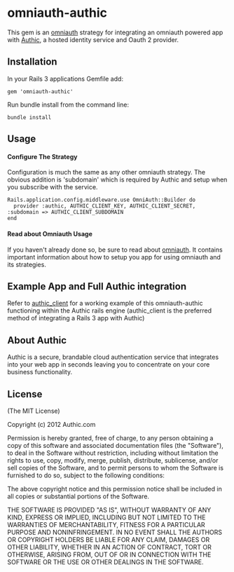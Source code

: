 # omniauth-authic

This gem is an [omniauth](https://github.com/intridea/omniauth) strategy for integrating an 
omniauth powered app with [Authic](https://www.authic.com), a hosted identity service and Oauth 2 provider.

## Installation

In your Rails 3 applications Gemfile add:

    gem 'omniauth-authic'

Run bundle install from the command line:

    bundle install

## Usage

#### Configure The Strategy

Configuration is much the same as any other omniauth strategy. The obvious addition is 'subdomain' which is required by Authic and setup when you subscribe with the service.

    Rails.application.config.middleware.use OmniAuth::Builder do
      provider :authic, AUTHIC_CLIENT_KEY, AUTHIC_CLIENT_SECRET, :subdomain => AUTHIC_CLIENT_SUBDOMAIN 
    end

#### Read about Omniauth Usage

If you haven't already done so, be sure to read about [omniauth](https://github.com/intridea/omniauth). It contains important information about how to setup you app for using omniauth and its strategies.

  

## Example App and Full Authic integration

Refer to [authic_client](https://github.com/authic/authic_client) for a working example of this omniauth-authic functioning within the Authic rails engine (authic_client is the preferred method of integrating a Rails 3 app with Authic)

## About Authic
Authic is a secure, brandable cloud authentication service that integrates into your web app in seconds leaving you to concentrate on your core business functionality.

## License

(The MIT License)

Copyright (c) 2012 Authic.com

Permission is hereby granted, free of charge, to any person obtaining a copy of
this software and associated documentation files (the "Software"), to deal in
the Software without restriction, including without limitation the rights to
use, copy, modify, merge, publish, distribute, sublicense, and/or sell copies of
the Software, and to permit persons to whom the Software is furnished to do so,
subject to the following conditions:

The above copyright notice and this permission notice shall be included in all
copies or substantial portions of the Software.

THE SOFTWARE IS PROVIDED "AS IS", WITHOUT WARRANTY OF ANY KIND, EXPRESS OR
IMPLIED, INCLUDING BUT NOT LIMITED TO THE WARRANTIES OF MERCHANTABILITY, FITNESS
FOR A PARTICULAR PURPOSE AND NONINFRINGEMENT. IN NO EVENT SHALL THE AUTHORS OR
COPYRIGHT HOLDERS BE LIABLE FOR ANY CLAIM, DAMAGES OR OTHER LIABILITY, WHETHER
IN AN ACTION OF CONTRACT, TORT OR OTHERWISE, ARISING FROM, OUT OF OR IN
CONNECTION WITH THE SOFTWARE OR THE USE OR OTHER DEALINGS IN THE SOFTWARE.